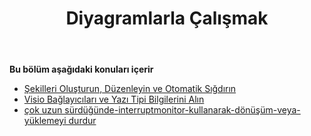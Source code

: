 ﻿---
title: Diyagramlarla Çalışmak
type: docs
weight: 40
url: /tr/java/working-with-diagrams/
---
**Bu bölüm aşağıdaki konuları içerir** 
- [Şekilleri Oluşturun, Düzenleyin ve Otomatik Sığdırın](/diagram/tr/java/create-2c-layout-and-auto-fit-shapes/)
- [Visio Bağlayıcıları ve Yazı Tipi Bilgilerini Alın](/diagram/tr/java/retrieve-visio-connectors-and-font-information/)
- [çok uzun sürdüğünde-interruptmonitor-kullanarak-dönüşüm-veya-yüklemeyi durdur](/diagram/tr/java/stop-conversion-or-loading-using-interruptmonitor-when-it-is-taking-too-long/)
